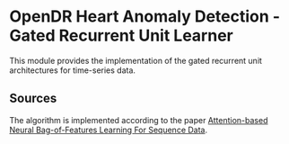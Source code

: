 # OpenDR Heart Anomaly Detection - Gated Recurrent Unit Learner 

This module provides the implementation of the gated recurrent unit architectures for time-series data.

## Sources

The algorithm is implemented according to the paper [Attention-based Neural Bag-of-Features Learning For Sequence Data](https://arxiv.org/abs/2005.12250).
